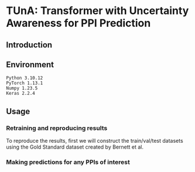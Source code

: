 # TUnA: Transformer with Uncertainty Awareness for PPI Prediction


## Introduction


## Environment
    Python 3.10.12
    PyTorch 1.13.1
    Numpy 1.23.5
    Keras 2.2.4

## Usage
### Retraining and reproducing results
To reproduce the results, first we will construct the train/val/test datasets using the Gold Standard dataset created by Bernett et al. 
### Making predictions for any PPIs of interest

